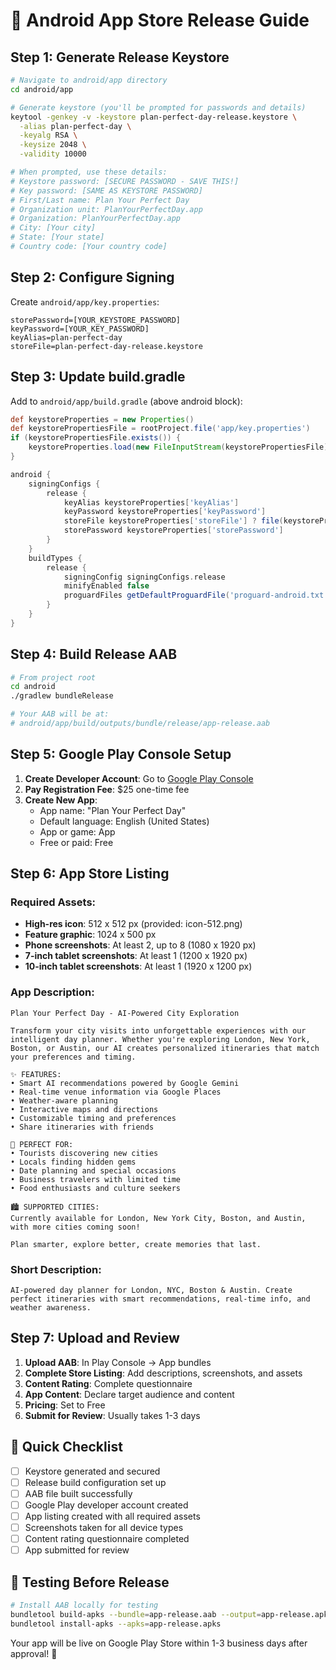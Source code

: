 # 🚀 Android App Store Release Guide

## Step 1: Generate Release Keystore

```bash
# Navigate to android/app directory
cd android/app

# Generate keystore (you'll be prompted for passwords and details)
keytool -genkey -v -keystore plan-perfect-day-release.keystore \
  -alias plan-perfect-day \
  -keyalg RSA \
  -keysize 2048 \
  -validity 10000

# When prompted, use these details:
# Keystore password: [SECURE PASSWORD - SAVE THIS!]
# Key password: [SAME AS KEYSTORE PASSWORD]
# First/Last name: Plan Your Perfect Day
# Organization unit: PlanYourPerfectDay.app
# Organization: PlanYourPerfectDay.app
# City: [Your city]
# State: [Your state]
# Country code: [Your country code]
```

## Step 2: Configure Signing

Create `android/app/key.properties`:
```properties
storePassword=[YOUR_KEYSTORE_PASSWORD]
keyPassword=[YOUR_KEY_PASSWORD]
keyAlias=plan-perfect-day
storeFile=plan-perfect-day-release.keystore
```

## Step 3: Update build.gradle

Add to `android/app/build.gradle` (above android block):
```gradle
def keystoreProperties = new Properties()
def keystorePropertiesFile = rootProject.file('app/key.properties')
if (keystorePropertiesFile.exists()) {
    keystoreProperties.load(new FileInputStream(keystorePropertiesFile))
}

android {
    signingConfigs {
        release {
            keyAlias keystoreProperties['keyAlias']
            keyPassword keystoreProperties['keyPassword']
            storeFile keystoreProperties['storeFile'] ? file(keystoreProperties['storeFile']) : null
            storePassword keystoreProperties['storePassword']
        }
    }
    buildTypes {
        release {
            signingConfig signingConfigs.release
            minifyEnabled false
            proguardFiles getDefaultProguardFile('proguard-android.txt'), 'proguard-rules.pro'
        }
    }
}
```

## Step 4: Build Release AAB

```bash
# From project root
cd android
./gradlew bundleRelease

# Your AAB will be at:
# android/app/build/outputs/bundle/release/app-release.aab
```

## Step 5: Google Play Console Setup

1. **Create Developer Account**: Go to [Google Play Console](https://play.google.com/console)
2. **Pay Registration Fee**: $25 one-time fee
3. **Create New App**:
   - App name: "Plan Your Perfect Day"
   - Default language: English (United States)
   - App or game: App
   - Free or paid: Free

## Step 6: App Store Listing

### Required Assets:
- **High-res icon**: 512 x 512 px (provided: icon-512.png)
- **Feature graphic**: 1024 x 500 px
- **Phone screenshots**: At least 2, up to 8 (1080 x 1920 px)
- **7-inch tablet screenshots**: At least 1 (1200 x 1920 px)
- **10-inch tablet screenshots**: At least 1 (1920 x 1200 px)

### App Description:
```
Plan Your Perfect Day - AI-Powered City Exploration

Transform your city visits into unforgettable experiences with our intelligent day planner. Whether you're exploring London, New York, Boston, or Austin, our AI creates personalized itineraries that match your preferences and timing.

✨ FEATURES:
• Smart AI recommendations powered by Google Gemini
• Real-time venue information via Google Places
• Weather-aware planning
• Interactive maps and directions
• Customizable timing and preferences
• Share itineraries with friends

🌟 PERFECT FOR:
• Tourists discovering new cities
• Locals finding hidden gems
• Date planning and special occasions
• Business travelers with limited time
• Food enthusiasts and culture seekers

🏙️ SUPPORTED CITIES:
Currently available for London, New York City, Boston, and Austin, with more cities coming soon!

Plan smarter, explore better, create memories that last.
```

### Short Description:
```
AI-powered day planner for London, NYC, Boston & Austin. Create perfect itineraries with smart recommendations, real-time info, and weather awareness.
```

## Step 7: Upload and Review

1. **Upload AAB**: In Play Console → App bundles
2. **Complete Store Listing**: Add descriptions, screenshots, and assets
3. **Content Rating**: Complete questionnaire
4. **App Content**: Declare target audience and content
5. **Pricing**: Set to Free
6. **Submit for Review**: Usually takes 1-3 days

## 🎯 Quick Checklist

- [ ] Keystore generated and secured
- [ ] Release build configuration set up
- [ ] AAB file built successfully
- [ ] Google Play developer account created
- [ ] App listing created with all required assets
- [ ] Screenshots taken for all device types
- [ ] Content rating questionnaire completed
- [ ] App submitted for review

## 📱 Testing Before Release

```bash
# Install AAB locally for testing
bundletool build-apks --bundle=app-release.aab --output=app-release.apks
bundletool install-apks --apks=app-release.apks
```

Your app will be live on Google Play Store within 1-3 business days after approval! 🎉